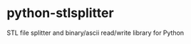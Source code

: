 python-stlsplitter
==================

STL file splitter and binary/ascii read/write library for Python
